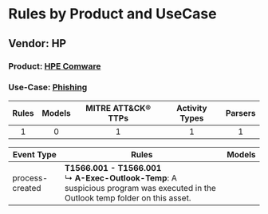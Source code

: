 Rules by Product and UseCase
============================
Vendor: HP
----------
### Product: [HPE Comware](../ds_hp_hpe_comware.md)
### Use-Case: [Phishing](../../../../UseCases/uc_phishing.md)

| Rules | Models | MITRE ATT&CK® TTPs | Activity Types | Parsers |
|:-----:|:------:|:------------------:|:--------------:|:-------:|
|   1   |   0    |         1          |       1        |    1    |

| Event Type      | Rules    | Models |
| ---- | ---- | ------ |
| process-created | <b>T1566.001 - T1566.001</b><br> ↳ <b>A-Exec-Outlook-Temp</b>: A suspicious program was executed in the Outlook temp folder on this asset. |        |